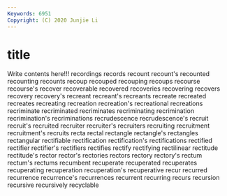 ```yaml
---
Keywords: 6951
Copyright: (C) 2020 Junjie Li
---
```


# title

Write contents here!!!
recordings 
records 
recount 
recount's 
recounted 
recounting 
recounts 
recoup 
recouped
recouping 
recoups 
recourse 
recourse's 
recover 
recoverable 
recovered 
recoveries 
recovering 
recovers
recovery 
recovery's 
recreant 
recreant's 
recreants 
recreate 
recreated 
recreates 
recreating 
recreation
recreation's 
recreational 
recreations 
recriminate 
recriminated 
recriminates 
recriminating 
recrimination 
recrimination's 
recriminations
recrudescence 
recrudescence's 
recruit 
recruit's 
recruited 
recruiter 
recruiter's 
recruiters 
recruiting 
recruitment
recruitment's 
recruits 
recta 
rectal 
rectangle 
rectangle's 
rectangles 
rectangular 
rectifiable 
rectification
rectification's 
rectifications 
rectified 
rectifier 
rectifier's 
rectifiers 
rectifies 
rectify 
rectifying 
rectilinear
rectitude 
rectitude's 
rector 
rector's 
rectories 
rectors 
rectory 
rectory's 
rectum 
rectum's
rectums 
recumbent 
recuperate 
recuperated 
recuperates 
recuperating 
recuperation 
recuperation's 
recuperative 
recur
recurred 
recurrence 
recurrence's 
recurrences 
recurrent 
recurring 
recurs 
recursion 
recursive 
recursively
recyclable 
